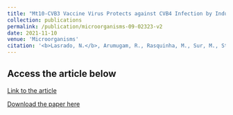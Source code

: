 ```yaml
---
title: "Mt10-CVB3 Vaccine Virus Protects against CVB4 Infection by Inducing Cross-Reactive, Antigen-Specific Immune Responses"
collection: publications
permalink: /publication/microorganisms-09-02323-v2
date: 2021-11-10
venue: 'Microorganisms'
citation: '<b>Lasrado, N.</b>, Arumugam, R., Rasquinha, M., Sur, M., Steffen, D., Reddy, J., 2021. Mt10-CVB3 Vaccine Virus Protects against CVB4 Infection by Inducing Cross-Reactive, Antigen-Specific Immune Responses. Microorganisms, 2021; 9(11):2323.'
--- 
```



Access the article below
----
[Link to the article](https://www.mdpi.com/2076-2607/9/11/2323)

[Download the paper here](http://ninaadlasrado.github.io/files/microorganisms-09-02323-v2.pdf)

